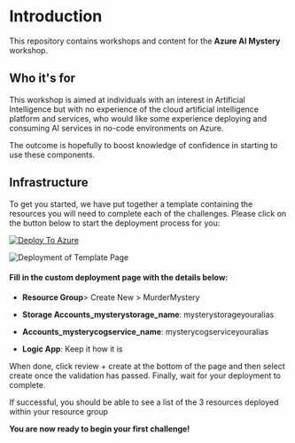 # **Introduction**

This repository contains workshops and content for the **Azure AI Mystery** workshop.

## Who it's for

This workshop is aimed at individuals with an interest in Artificial Intelligence but with no experience of the cloud artificial intelligence platform and services, who would like some experience deploying and consuming AI services in no-code environments on Azure. 

The outcome is hopefully to boost knowledge of confidence in starting to use these components.

## Infrastructure

To get you started, we have put together a template containing the resources you will need to complete each of the challenges. Please click on the button below to start the deployment process for you:


[![Deploy To Azure](https://aka.ms/deploytoazurebutton)](https://portal.azure.com/#create/Microsoft.Template/uri/https%3A%2F%2Fraw.githubusercontent.com%2Falllee%2FAzureMurderMystery%2Fmain%2Ftemplate.json)

![Deployment of Template Page](https://user-images.githubusercontent.com/77331292/121039271-db24fe80-c7a8-11eb-9599-814c9c079c22.png)


#### Fill in the custom deployment page with the details below:
-   **Resource Group**> Create New > MurderMystery
   
-   **Storage Accounts_mysterystorage_name**: mysterystorageyouralias
  
-   **Accounts_mysterycogservice_name**: mysterycogserviceyouralias
  
-   **Logic App**: Keep it how it is
  
When done, click review + create at the bottom of the page and then select create once the validation has passed. Finally, wait for your deployment to complete.

If successful, you should be able to see a list of the 3 resources deployed within your resource group
 
**You are now ready to begin your first challenge!**
